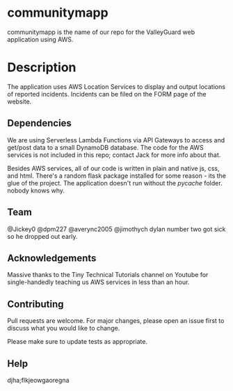 # communitymapp

communitymapp is the name of our repo for the ValleyGuard web application using AWS. 

# Description

The application uses AWS Location Services to display and output locations of reported incidents. Incidents can be filed on the FORM page of the website.

## Dependencies

We are using Serverless Lambda Functions via API Gateways to access and 
get/post data to a small DynamoDB database. The code for the AWS services 
is not included in this repo; contact Jack for more info about that.

Besides AWS services, all of our code is written in plain and native js, 
css, and html. There's a random flask package installed for some reason - 
its the glue of the project. The application doesn't run without the _pycache_ folder. 
nobody knows why.

## Team

@Jickey0
@dpm227
@averync2005
@jimothych
dylan number two got sick so he dropped out early.

## Acknowledgements

Massive thanks to the Tiny Technical Tutorials channel on Youtube for 
single-handedly teaching us AWS services in less than an hour.

## Contributing

Pull requests are welcome. For major changes, please open an issue first
to discuss what you would like to change.

Please make sure to update tests as appropriate.

## Help

djha;flkjeowgaoregna
